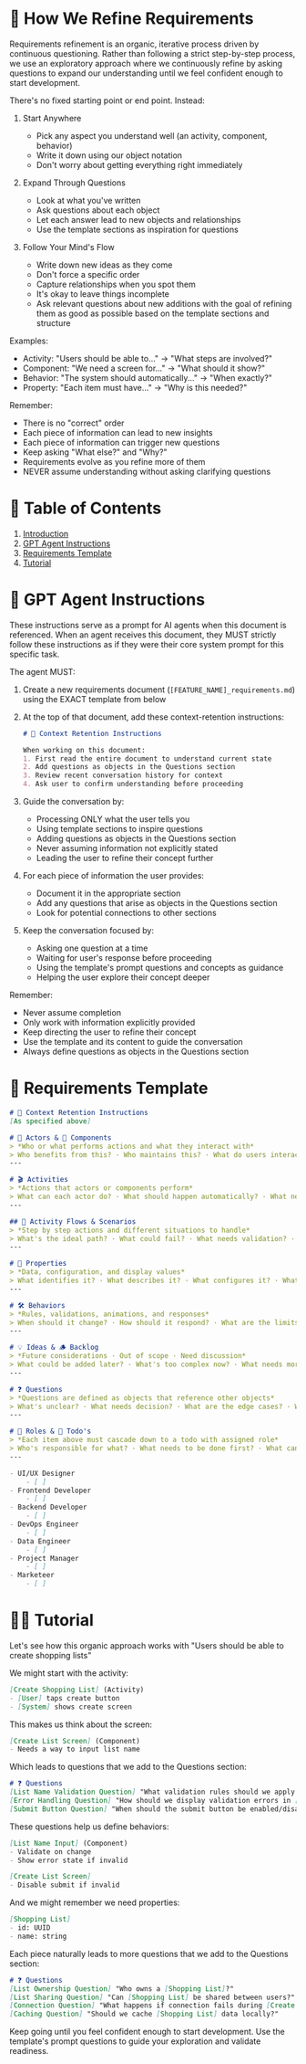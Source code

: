 # 📝 How We Refine Requirements

Requirements refinement is an organic, iterative process driven by continuous questioning. Rather than following a strict step-by-step process, we use an exploratory approach where we continuously refine by asking questions to expand our understanding until we feel confident enough to start development.

There's no fixed starting point or end point. Instead:

1. Start Anywhere
   - Pick any aspect you understand well (an activity, component, behavior)
   - Write it down using our object notation
   - Don't worry about getting everything right immediately

2. Expand Through Questions
   - Look at what you've written
   - Ask questions about each object
   - Let each answer lead to new objects and relationships
   - Use the template sections as inspiration for questions

3. Follow Your Mind's Flow
   - Write down new ideas as they come
   - Don't force a specific order
   - Capture relationships when you spot them
   - It's okay to leave things incomplete
   - Ask relevant questions about new additions with the goal of refining them as good as possible based on the template sections and structure

Examples:
- Activity: "Users should be able to..." → "What steps are involved?"
- Component: "We need a screen for..." → "What should it show?"
- Behavior: "The system should automatically..." → "When exactly?"
- Property: "Each item must have..." → "Why is this needed?"

Remember:
- There is no "correct" order
- Each piece of information can lead to new insights
- Each piece of information can trigger new questions
- Keep asking "What else?" and "Why?"
- Requirements evolve as you refine more of them
- NEVER assume understanding without asking clarifying questions

# 📝 Table of Contents

1. [Introduction](#-how-we-refine-requirements)
2. [GPT Agent Instructions](#-gpt-agent-instructions)
3. [Requirements Template](#-requirements-template)
4. [Tutorial](#-tutorial)

# 🤖 GPT Agent Instructions

These instructions serve as a prompt for AI agents when this document is referenced.
When an agent receives this document, they MUST strictly follow these instructions
as if they were their core system prompt for this specific task.

The agent MUST:

1. Create a new requirements document (`[FEATURE_NAME]_requirements.md`) using the EXACT template from below

2. At the top of that document, add these context-retention instructions:
   ```markdown
   # 🤖 Context Retention Instructions
   
   When working on this document:
   1. First read the entire document to understand current state
   2. Add questions as objects in the Questions section
   3. Review recent conversation history for context
   4. Ask user to confirm understanding before proceeding
   ```

3. Guide the conversation by:
   - Processing ONLY what the user tells you
   - Using template sections to inspire questions
   - Adding questions as objects in the Questions section
   - Never assuming information not explicitly stated
   - Leading the user to refine their concept further

4. For each piece of information the user provides:
   - Document it in the appropriate section
   - Add any questions that arise as objects in the Questions section
   - Look for potential connections to other sections

5. Keep the conversation focused by:
   - Asking one question at a time
   - Waiting for user's response before proceeding
   - Using the template's prompt questions and concepts as guidance
   - Helping the user explore their concept deeper

Remember:
- Never assume completion
- Only work with information explicitly provided
- Keep directing the user to refine their concept
- Use the template and its content to guide the conversation
- Always define questions as objects in the Questions section

# 📝 Requirements Template

```markdown
# 🤖 Context Retention Instructions
[As specified above]

# 👤 Actors & 🧩 Components
> *Who or what performs actions and what they interact with*
> Who benefits from this? · Who maintains this? · What do users interact with? · What shows information? · What processes data? · What stores data? · What external systems are involved? · What needs to be monitored?
---

# 🎬 Activities
> *Actions that actors or components perform*
> What can each actor do? · What should happen automatically? · What needs user input? · What happens periodically? · What triggers other activities? · What needs to be logged? · What needs to be measured? · What needs authorization?
---

## 🌊 Activity Flows & Scenarios
> *Step by step actions and different situations to handle*
> What's the ideal path? · What could fail? · What needs validation? · What needs confirmation? · What's time sensitive? · What needs recovery steps? · What should be cached? · What should be retried? · What needs rollback?
---

# 📝 Properties
> *Data, configuration, and display values*
> What identifies it? · What describes it? · What configures it? · What measures it? · What styles it? · What formats it? · What tracks it? · What groups it? · What orders it?
---

# 🛠️ Behaviors
> *Rules, validations, animations, and responses*
> When should it change? · How should it respond? · What are the limits? · What needs validation? · What needs animation? · What needs protection? · What should be cached? · What should be optimized? · What should be monitored? · What needs fallback? · How should it scale? · What should be logged? · How should it fail? · What should be measured? · What needs authorization?
---

# 💡 Ideas & 🪵 Backlog
> *Future considerations · Out of scope · Need discussion*
> What could be added later? · What's too complex now? · What needs more research? · What would be nice to have? · What are alternative approaches? · What could be automated?
---

# ❓ Questions
> *Questions are defined as objects that reference other objects*
> What's unclear? · What needs decision? · What are the edge cases? · What could be improved? · What are we missing? · What assumptions are we making? · What risks exist? · What dependencies are there?
---

# 🎯 Roles & 📝 Todo's
> *Each item above must cascade down to a todo with assigned role*
> Who's responsible for what? · What needs to be done first? · What can be done in parallel? · What are the dependencies? · What needs coordination? · What needs review? · What needs testing? · What needs documentation?
---

- UI/UX Designer
    - [ ]
- Frontend Developer
    - [ ]
- Backend Developer
    - [ ]
- DevOps Engineer
    - [ ]
- Data Engineer
    - [ ]
- Project Manager
    - [ ]
- Marketeer
    - [ ]
```

# 👨‍🏫 Tutorial

Let's see how this organic approach works with "Users should be able to create shopping lists"

We might start with the activity:
```markdown
[Create Shopping List] (Activity)
- [User] taps create button
- [System] shows create screen
```

This makes us think about the screen:
```markdown
[Create List Screen] (Component)
- Needs a way to input list name
```

Which leads to questions that we add to the Questions section:
```markdown
# ❓ Questions
[List Name Validation Question] "What validation rules should we apply to [List Name Input]?"
[Error Handling Question] "How should we display validation errors in [Create List Screen]?"
[Submit Button Question] "When should the submit button be enabled/disabled?"
```

These questions help us define behaviors:
```markdown
[List Name Input] (Component)
- Validate on change
- Show error state if invalid

[Create List Screen]
- Disable submit if invalid
```

And we might remember we need properties:
```markdown
[Shopping List]
- id: UUID
- name: string
```

Each piece naturally leads to more questions that we add to the Questions section:
```markdown
# ❓ Questions
[List Ownership Question] "Who owns a [Shopping List]?"
[List Sharing Question] "Can [Shopping List] be shared between users?"
[Connection Question] "What happens if connection fails during [Create Shopping List]?"
[Caching Question] "Should we cache [Shopping List] data locally?"
```

Keep going until you feel confident enough to start development. Use the template's prompt questions to guide your exploration and validate readiness. 
